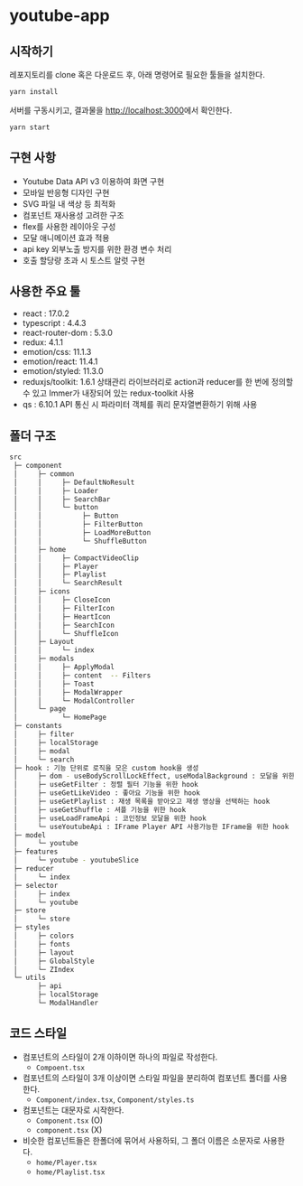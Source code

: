 # youtube-app

## 시작하기

레포지토리를 clone 혹은 다운로드 후, 아래 명령어로 필요한 툴들을 설치한다.

```bash
yarn install
```

서버를 구동시키고, 결과물을 [http://localhost:3000](http://localhost:3000)에서 확인한다.

```bash
yarn start
```

## 구현 사항

- Youtube Data API v3 이용하여 화면 구현
- 모바일 반응형 디자인 구현 
- SVG 파일 내 색상 등 최적화   
- 컴포넌트 재사용성 고려한 구조   
- flex를 사용한 레이아웃 구성
- 모달 애니메이션 효과 적용
- api key 외부노출 방지를 위한 환경 변수 처리
- 호출 할당량 초과 시 토스트 알럿 구현
 
## 사용한 주요 툴

- react : 17.0.2
- typescript : 4.4.3
- react-router-dom : 5.3.0
- redux: 4.1.1
- emotion/css: 11.1.3
- emotion/react: 11.4.1
- emotion/styled: 11.3.0
- reduxjs/toolkit: 1.6.1
  상태관리 라이브러리로 action과 reducer를 한 번에 정의할 수 있고 Immer가 내장되어 있는 redux-toolkit 사용
- qs : 6.10.1
  API 통신 시 파라미터 객체를 쿼리 문자열변환하기 위해 사용

## 폴더 구조

```sh
src
 ├─ component
 │     ├─ common
 │     │     ├─ DefaultNoResult
 │     │     ├─ Loader
 │     │     ├─ SearchBar
 │     │     └─ button
 │     │          ├─ Button
 │     │          ├─ FilterButton
 │     │          ├─ LoadMoreButton
 │     │          └─ ShuffleButton
 │     ├─ home
 │     │     ├─ CompactVideoClip
 │     │     ├─ Player
 │     │     ├─ Playlist
 │     │     └─ SearchResult
 │     ├─ icons
 │     │     ├─ CloseIcon
 │     │     ├─ FilterIcon
 │     │     ├─ HeartIcon
 │     │     ├─ SearchIcon
 │     │     └─ ShuffleIcon
 │     ├─ Layout
 │     │     └─ index
 │     ├─ modals
 │     │     ├─ ApplyModal
 │     │     ├─ content  -- Filters
 │     │     ├─ Toast
 │     │     ├─ ModalWrapper
 │     │     └─ ModalController
 │     └─ page
 │           └─ HomePage
 ├─ constants
 │     ├─ filter
 │     ├─ localStorage
 │     ├─ modal
 │     └─ search
 ├─ hook : 기능 단위로 로직을 모은 custom hook을 생성
 │     ├─ dom - useBodyScrollLockEffect, useModalBackground : 모달을 위한 hook
 │     ├─ useGetFilter : 정렬 필터 기능을 위한 hook
 │     ├─ useGetLikeVideo : 좋아요 기능을 위한 hook
 │     ├─ useGetPlaylist : 재생 목록을 받아오고 재생 영상을 선택하는 hook
 │     ├─ useGetShuffle : 셔플 기능을 위한 hook
 │     ├─ useLoadFrameApi : 코인정보 모달을 위한 hook
 │     └─ useYoutubeApi : IFrame Player API 사용가능한 IFrame을 위한 hook
 ├─ model
 │     └─ youtube
 ├─ features
 │     └─ youtube - youtubeSlice
 ├─ reducer
 │     └─ index
 ├─ selector
 │     ├─ index
 │     └─ youtube
 ├─ store
 │     └─ store
 ├─ styles
 │     ├─ colors
 │     ├─ fonts
 │     ├─ layout
 │     ├─ GlobalStyle
 │     └─ ZIndex
 └─ utils
       ├─ api
       ├─ localStorage
       └─ ModalHandler
```

## 코드 스타일

- 컴포넌트의 스타일이 2개 이하이면 하나의 파일로 작성한다.
  - `Compoent.tsx`
- 컴포넌트의 스타일이 3개 이상이면 스타일 파일을 분리하여 컴포넌트 폴더를 사용한다.
  - `Component/index.tsx`, `Component/styles.ts`
- 컴포넌트는 대문자로 시작한다.
  - `Component.tsx` (O)
  - `component.tsx` (X)
- 비슷한 컴포넌트들은 한폴더에 묶어서 사용하되, 그 폴더 이름은 소문자로 사용한다.
  - `home/Player.tsx`
  - `home/Playlist.tsx`
